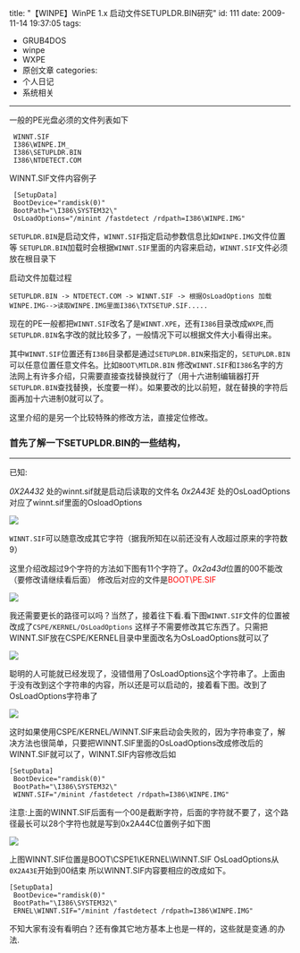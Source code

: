 title: "【WINPE】WinPE 1.x 启动文件SETUPLDR.BIN研究"
id: 111
date: 2009-11-14 19:37:05
tags: 
- GRUB4DOS
- winpe
- WXPE
- 原创文章
categories: 
- 个人日记
- 系统相关
---

一般的PE光盘必须的文件列表如下

```
 WINNT.SIF
 I386\WINPE.IM_
 I386\SETUPLDR.BIN
 I386\NTDETECT.COM
```

 WINNT.SIF文件内容例子
 
```
 [SetupData]
 BootDevice="ramdisk(0)"
 BootPath="\I386\SYSTEM32\"
 OsLoadOptions="/minint /fastdetect /rdpath=I386\WINPE.IMG"
```

`SETUPLDR.BIN`是启动文件，`WINNT.SIF`指定启动参数信息比如`WINPE.IMG`文件位置等
`SETUPLDR.BIN`加载时会根据`WINNT.SIF`里面的内容来启动，`WINNT.SIF`文件必须放在根目录下

启动文件加载过程

```
SETUPLDR.BIN -> NTDETECT.COM -> WINNT.SIF -> 根据OsLoadOptions 加载WINPE.IMG-->读取WINPE.IMG里面I386\TXTSETUP.SIF.....
```

现在的PE一般都把`WINNT.SIF`改名了是`WINNT.XPE`，还有`I386`目录改成`WXPE`,而`SETUPLDR.BIN`名字改的就比较多了，一般情况下可以根据文件大小看得出来。

其中`WINNT.SIF`位置还有`I386`目录都是通过`SETUPLDR.BIN`来指定的，`SETUPLDR.BIN`可以任意位置任意文件名。比如`BOOT\MTLDR.BIN`
修改`WINNT.SIF`和`I386`名字的方法网上有许多介绍，只需要直接查找替换就行了（用十六进制编辑器打开`SETUPLDR.BIN`查找替换，长度要一样）。如果要改的比以前短，就在替换的字符后面再加十六进制0就可以了。
 
 这里介绍的是另一个比较特殊的修改方法，直接定位修改。
<!--more-->


### 首先了解一下SETUPLDR.BIN的一些结构，
-----------------------------------------
已知:

*0X2A432* 处的winnt.sif就是启动后读取的文件名
*0x2A43E* 处的OsLoadOptions对应了winnt.sif里面的OsloadOptions

![]([CDN_URL]:/upload/2009/11/FC8601F9C5800FCC38E5E6588DBBBF77FB2D8082.png)


`WINNT.SIF`可以随意改成其它字符（据我所知在以前还没有人改超过原来的字符数9）


这里介绍改超过9个字符的方法如下图有11个字符了。*0x2a43d*位置的00不能改（要修改请继续看后面）
 修改后对应的文件是<font color="#FF0000">BOOT\PE.SIF</font>

![]([CDN_URL]:/upload/2009/11/E0291F639D16DF47718C78035F4858C7AC49E391.png)

我还需要更长的路径可以吗？当然了，接着往下看.看下图`WINNT.SIF`文件的位置被改成了`CSPE/KERNEL/OsLoadOptions`
这样子不需要修改其它东西了。只需把WINNT.SIF放在CSPE/KERNEL目录中里面改名为OsLoadOptions就可以了

![]([CDN_URL]:/upload/2009/11/2F1DD1A230CAD09ACF3B7942EF1635C4F0B7BA9E.png)

聪明的人可能就已经发现了，没错借用了OsLoadOptions这个字符串了。上面由于没有改到这个字符串的内容，所以还是可以启动的，接着看下图。改到了OsLoadOptions字符串了

![]([CDN_URL]:/upload/2009/11/CE90367AE94E968A0EA2B4995BFBFD9FCC46B4DF.png)

这时如果使用CSPE/KERNEL/WINNT.SIF来启动会失败的，因为字符串变了，解决方法也很简单，只要把WINNT.SIF里面的OsLoadOptions改成修改后的WINNT.SIF就可以了，WINNT.SIF内容修改后如

```
[SetupData]
 BootDevice="ramdisk(0)"
 BootPath="\I386\SYSTEM32\"
 WINNT.SIF="/minint /fastdetect /rdpath=I386\WINPE.IMG"
```
注意:上面的WINNT.SIF后面有一个00是截断字符，后面的字符就不要了，这个路径最长可以28个字符也就是写到0x2A44C位置例子如下图

![]([CDN_URL]:/upload/2009/11/F25249493A12A9B4C3DB7E611F8EEBA43BEAF773.png)

上图WINNT.SIF位置是BOOT\CSPE1\KERNEL\WINNT.SIF
 OsLoadOptions从`0X2A43E`开始到00结束
 所以WINNT.SIF内容要相应的改成如下。

```
[SetupData]
 BootDevice="ramdisk(0)"
 BootPath="\I386\SYSTEM32\"
 ERNEL\WINNT.SIF="/minint /fastdetect /rdpath=I386\WINPE.IMG"
```

不知大家有没有看明白？还有像其它地方基本上也是一样的，这些就是变通.的办法.

